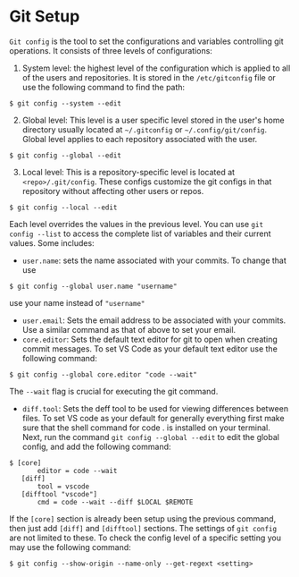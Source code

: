 # Git Setup
```Git config``` is the tool to set the configurations and variables controlling git operations. It consists of three levels of configurations:
 1. System level: the highest level of the configuration which is applied to all of the users and repositories. It is stored in the `/etc/gitconfig` file or use the following command to find the path:
 ```
 $ git config --system --edit
 ```
 2. Global level: This level is a user specific level stored in the user's home directory usually located at `~/.gitconfig` or `~/.config/git/config`. Global level applies to each repository associated with the user.
 ```
 $ git config --global --edit
 ```
 3. Local level: This is a repository-specific level is located at `<repo>/.git/config`. These configs customize the git configs in that repository without affecting other users or repos.
 ```
 $ git config --local --edit
 ```
Each level overrides the values in the previous level.
You can use `git config --list` to access the complete list of variables and their current values. Some includes:
 - `user.name`: sets the name associated with your commits. To change that use
 ```
 $ git config --global user.name "username"
 ```
 use your name instead of `"username"`
 - `user.email`: Sets the email address to be associated with your commits. Use a similar command as that of above to set your email.
 - `core.editor`: Sets the default text editor for git to open when creating commit messages. To set VS Code as your default text editor use the following command:
 ```
 $ git config --global core.editor "code --wait"
 ```
 The `--wait` flag is crucial for executing the git command.
 - `diff.tool`: Sets the deff tool to be used for viewing differences between files. To set VS code as your default for generally everything first make sure that the shell command for code . is installed on your terminal. Next, run the command `git config --global --edit` to edit the global config, and add the following command:
 ```
 $ [core]
        editor = code --wait
    [diff]
        tool = vscode
    [difftool "vscode"]
        cmd = code --wait --diff $LOCAL $REMOTE
 ``` 
 If the `[core]` section is already been setup using the previous command, then just add `[diff]` and `[difftool]` sections. 
The settings of `git config` are not limited to these. To check the config level of a specific setting you may use the following command:
```
$ git config --show-origin --name-only --get-regext <setting>
```